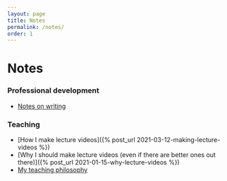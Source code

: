 ```yaml
---
layout: page
title: Notes
permalink: /notes/
order: 1
---
```


# Notes


### Professional development

- [Notes on writing](/notes/writing)


### Teaching

- [How I make lecture videos]({% post_url 2021-03-12-making-lecture-videos %})
- [Why I should make lecture videos (even if there are better ones out there)]({% post_url 2021-01-15-why-lecture-videos %})
- [My teaching philosophy](/teaching_portfolio/)

